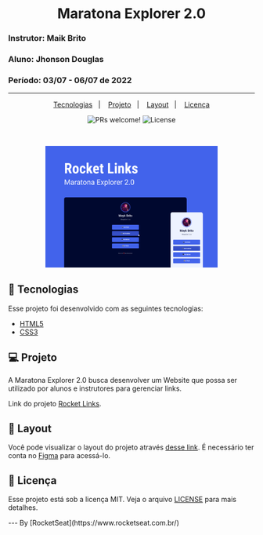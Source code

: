 <h1 align="center">
  <strong>Maratona Explorer 2.0</strong>
</h1>

### **Instrutor:** Maik Brito
### **Aluno:** Jhonson Douglas
### **Período:** 03/07 - 06/07 de 2022
---
<p align="center">
  <a href="#-tecnologias">Tecnologias</a>&nbsp;&nbsp;&nbsp;|&nbsp;&nbsp;&nbsp;
  <a href="#-projeto">Projeto</a>&nbsp;&nbsp;&nbsp;|&nbsp;&nbsp;&nbsp;
  <a href="#-layout">Layout</a>&nbsp;&nbsp;&nbsp;|&nbsp;&nbsp;&nbsp;
  <a href="#memo-licença">Licença</a>
</p>

<p align="center">
 <img src="https://img.shields.io/static/v1?label=PRs&message=welcome&color=49AA26&labelColor=000000" alt="PRs welcome!"/>

  <img alt="License" src="https://img.shields.io/static/v1?label=license&message=MIT&color=49AA26&labelColor=000000"/>
</p>

<br>

<p align="center">
  <img alt="Banner Rocket Links" src="https://github.com/jhonsondrc/Explorer2/blob/main/Maratona%20Explorer2.png?raw=true" width="70%">
</p>

## 🚀 Tecnologias

Esse projeto foi desenvolvido com as seguintes tecnologias:

- [HTML5](https://www.w3schools.com/html/default.asp)
- [CSS3](https://www.w3schools.com/css/default.asp)

## 💻 Projeto

A Maratona Explorer 2.0 busca desenvolver um Website que possa ser utilizado por alunos e instrutores para gerenciar links.

Link do projeto [Rocket Links](https://jhonsondrc.github.io/Explorer2/).

## 🔖 Layout

Você pode visualizar o layout do projeto através [desse link](https://www.figma.com/community/file/1125601602315782027). É necessário ter conta no [Figma](https://figma.com) para acessá-lo.

## :memo: Licença
<p align="justify">
  
  Esse projeto está sob a licença MIT. Veja o arquivo [LICENSE](https://raw.githubusercontent.com/jhonsondrc/Explorer2/main/LICENSE) para mais detalhes.

</p>
---
By [RocketSeat](https://www.rocketseat.com.br/)

